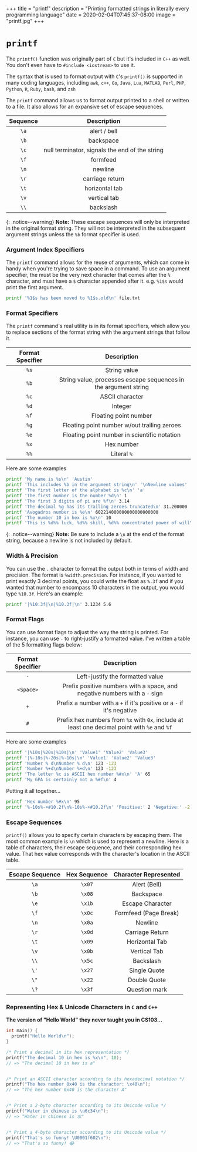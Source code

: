 +++
title = "printf"
description = "Printing formatted strings in literally every programming language"
date = 2020-02-04T07:45:37-08:00
image = "printf.jpg"
+++

# `printf`

The `printf()` function was originally part of `C` but it's included in `C++` as well. You don't even have to `#include <iostream>` to use it.

The syntax that is used to format output with `C`'s `printf()` is supported in many coding languages, including `awk`, `c++`, `Go`, `Java`, `Lua`, `MATLAB`, `Perl`, `PHP`, `Python`, `R`, `Ruby`, `bash`, and `zsh`

The `printf` command allows us to format output printed to a shell or written to a file. It also allows for an expansive set of escape sequences.

| Sequence | Description |
| :---: | :---: |
| `\a` | alert / bell |
| `\b` | backspace |
| `\c` | null terminator, signals the end of the string |
| `\f` | formfeed |
| `\n` | newline |
| `\r` | carriage return |
| `\t` | horizontal tab |
| `\v` | vertical tab |
| `\\` | backslash |

{: .notice--warning}
**Note:** These escape sequences will only be interpreted in the original format string. They will not be interpreted in the subsequent argument strings unless the `%b` format specifier is used.

### Argument Index Specifiers

The `printf` command allows for the reuse of arguments, which can come in handy when you're trying to save space in a command. To use an argument specifier, the must be the very next character that comes after the `%` character, and must have a `$` character appended after it. e.g. `%1$s` would print the first argument.

```sh
printf '%1$s has been moved to %1$s.old\n' file.txt
```

### Format Specifiers

The `printf` command's real utility is in its format specifiers, which allow you to replace sections of the format string with the argument strings that follow it.

| Format Specifier | Description |
| :---: | :---: |
| `%s` | String value |
| `%b` | String value, processes escape sequences in the argument string |
| `%c` | ASCII character |
| `%d` | Integer |
| `%f` | Floating point number |
| `%g` | Floating point number w/out trailing zeroes |
| `%e` | Floating point number in scientific notation |
| `%x` | Hex number |
| `%%` | Literal `%` |

Here are some examples

```sh
printf 'My name is %s\n' 'Austin'
printf 'This includes %b in the argument string\n' '\nNewline values'
printf 'The first letter of the alphabet is %c\n' 'a'
printf 'The first number is the number %d\n' 1
printf 'The first 3 digits of pi are %f\n' 3.14
printf 'The decimal %g has its trailing zeroes truncated\n' 31.200000
printf 'Avogadros number is %e\n' 602214000000000000000000
printf 'The number 10 in hex is %x\n' 10
printf 'This is %d%% luck, %d%% skill, %d%% concentrated power of will\n' 10 20 15
```

{: .notice--warning}
**Note:** Be sure to include a `\n` at the end of the format string, because a newline is not included by default.

### Width & Precision

You can use the `.` character to format the output both in terms of width and precision. The format is `%width.precision`. For instance, if you wanted to print exactly 3 decimal points, you could write the float as `%.3f` and if you wanted that number to encompass 10 characters in the output, you would type `%10.3f`. Here's an example:

```sh
printf '|%10.3f|\n|%10.3f|\n' 3.1234 5.6
```

### Format Flags

You can use format flags to adjust the way the string is printed. For instance, you can use `-` to right-justify a formatted value. I've written a table of the 5 formatting flags below:

| Format Specifier | Description |
| :---: | :---: |
| `-` | Left-justify the formatted value |
| `<Space>` | Prefix positive numbers with a space, and negative numbers with a `-` sign |
| `+` | Prefix a number with a `+` if it's positive or a `-` if it's negative |
| `#` | Prefix hex numbers from `%x` with `0x`, include at least one decimal point with `%e` and `%f` |

Here are some examples

```sh
printf '|%10s|%20s|%10s|\n' 'Value1' 'Value2' 'Value3'
printf '|%-10s|%-20s|%-10s|\n' 'Value1' 'Value2' 'Value3'
printf 'Number % d\nNumber % d\n' 123 -123
printf 'Number %+d\nNumber %+d\n' 123 -123
printf 'The letter %c is ASCII hex number %#x\n' 'A' 65
printf 'My GPA is certainly not a %#f\n' 4
```

Putting it all together...

```sh
printf 'Hex number %#x\n' 95
printf '%-10s%-+#10.2f\n%-10s%-+#10.2f\n' 'Positive:' 2 'Negative:' -2
```

### Escape Sequences

`printf()` allows you to specify certain characters by escaping them. The most common example is `\n` which is used to represent a newline. Here is a table of characters, their escape sequence, and their corresponding hex value. That hex value corresponds with the character's location in the ASCII table.

|Escape Sequence|Hex Sequence|Character Represented|
|:---:|:---:|:---:|
|`\a`|`\x07`|Alert (Bell)|
|`\b`|`\x08`|Backspace|
|`\e`|`\x1b`|Escape Character|
|`\f`|`\x0c`|Formfeed (Page Break)|
|`\n`|`\x0a`|Newline|
|`\r`|`\x0d`|Carriage Return|
|`\t`|`\x09`|Horizontal Tab|
|`\v`|`\x0b`|Vertical Tab|
|`\\`|`\x5c`|Backslash|
|`\'`|`\x27`|Single Quote|
|`\"`|`\x22`|Double Quote|
|`\?`|`\x3f`|Question mark|

### Representing Hex & Unicode Characters in `C` and `C++`

**The version of "Hello World" they never taught you in CS103...**
```cpp
int main() {
  printf("Hello World\n");
}
```

```cpp
/* Print a decimal in its hex representation */
printf("The decimal 10 in hex is %x\n", 10);
// => "The decimal 10 in hex is a"


/* Print an ASCII character according to its hexadecimal notation */
printf("The hex number 0x40 is the character: \x40\n");
// => "The hex number 0x40 is the character A"


/* Print a 2-byte character according to its Unicode value */
printf("Water in chinese is \u6c34\n");
// => "Water in chinese is 水"


/* Print a 4-byte character according to its Unicode value */
printf("That's so funny! \U0001f602\n");
// => "That's so funny! 😂
```
